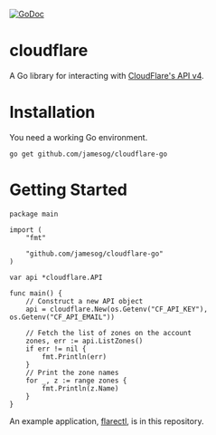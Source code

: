 [![GoDoc](https://godoc.org/github.com/jamesog/cloudflare-go?status.svg)](https://godoc.org/github.com/jamesog/cloudflare-go)

# cloudflare

A Go library for interacting with [CloudFlare's API v4](https://api.cloudflare.com/).

# Installation

You need a working Go environment.

```
go get github.com/jamesog/cloudflare-go
```

# Getting Started

```
package main

import (
	"fmt"

	"github.com/jamesog/cloudflare-go"
)

var api *cloudflare.API

func main() {
	// Construct a new API object
	api = cloudflare.New(os.Getenv("CF_API_KEY"), os.Getenv("CF_API_EMAIL"))

	// Fetch the list of zones on the account
	zones, err := api.ListZones()
	if err != nil {
		fmt.Println(err)
	}
	// Print the zone names
	for _, z := range zones {
		fmt.Println(z.Name)
	}
}
```

An example application, [flarectl](cmd/flarectl), is in this repository.
